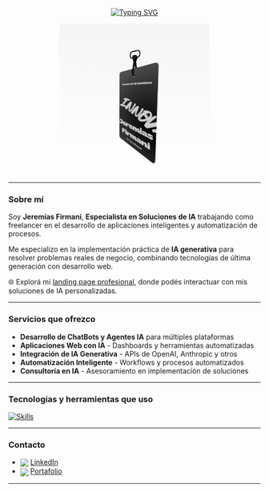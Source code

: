 <!-- Encabezado animado -->
<p align="center">
  <a href="https://jeremias-firmani.netlify.app/">
    <img src="https://readme-typing-svg.demolab.com?font=Fira+Code&weight=500&size=24&pause=1000&center=true&width=1000&color=1E40AF&lines=Hola%2C+soy+Jerem%C3%ADas+Firmani;Especialista+en+Soluciones+de+IA+%7C+Freelancer;Desarrollo+Aplicaciones+Inteligentes+y+Agentes+Conversacionales;Automatizaci%C3%B3n+con+IA+Generativa" alt="Typing SVG" />
  </a>
</p>

<!-- Animación 3D -->
<p align="center">
  <img src="ImageToStl.com_card.glb.gif" alt="3D Animation" width="300"/>
</p>

---

<!-- Presentación -->
<h3>Sobre mí</h3>

Soy **Jeremías Firmani**, **Especialista en Soluciones de IA** trabajando como freelancer en el desarrollo de aplicaciones inteligentes y automatización de procesos.  

Me especializo en la implementación práctica de **IA generativa** para resolver problemas reales de negocio, combinando tecnologías de última generación con desarrollo web.

🌐 Explorá mi [landing page profesional](https://jerefirmani-ai.netlify.app/), donde podés interactuar con mis soluciones de IA personalizadas.

---

<h3>Servicios que ofrezco</h3>

- **Desarrollo de ChatBots y Agentes IA** para múltiples plataformas  
- **Aplicaciones Web con IA** - Dashboards y herramientas automatizadas  
- **Integración de IA Generativa** - APIs de OpenAI, Anthropic y otros  
- **Automatización Inteligente** - Workflows y procesos automatizados  
- **Consultoría en IA** - Asesoramiento en implementación de soluciones  

---

<!-- Tecnologias que uso -->
<h3>Tecnologías y herramientas que uso</h3>

[![Skills](https://skillicons.dev/icons?i=python,tensorflow,sklearn,selenium,github,vscode,netlify,react,discord,linkedin)](https://skillicons.dev)

---

<h3>Contacto</h3>

- <img src="https://cdn.jsdelivr.net/gh/devicons/devicon/icons/linkedin/linkedin-original.svg" width="20px" style="vertical-align:middle;"/> [LinkedIn](https://www.linkedin.com/in/jeremias7/)  
- <img src="https://cdn.jsdelivr.net/gh/devicons/devicon/icons/react/react-original.svg" width="20px" style="vertical-align:middle;"/> [Portafolio](https://jeremiasfirmani.netlify.app/)  

---
